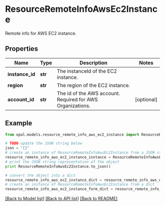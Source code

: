 # ResourceRemoteInfoAwsEc2Instance

Remote info for AWS EC2 instance.

## Properties

Name | Type | Description | Notes
------------ | ------------- | ------------- | -------------
**instance_id** | **str** | The instanceId of the EC2 instance. | 
**region** | **str** | The region of the EC2 instance. | 
**account_id** | **str** | The id of the AWS account. Required for AWS Organizations. | [optional] 

## Example

```python
from opal.models.resource_remote_info_aws_ec2_instance import ResourceRemoteInfoAwsEc2Instance

# TODO update the JSON string below
json = "{}"
# create an instance of ResourceRemoteInfoAwsEc2Instance from a JSON string
resource_remote_info_aws_ec2_instance_instance = ResourceRemoteInfoAwsEc2Instance.from_json(json)
# print the JSON string representation of the object
print ResourceRemoteInfoAwsEc2Instance.to_json()

# convert the object into a dict
resource_remote_info_aws_ec2_instance_dict = resource_remote_info_aws_ec2_instance_instance.to_dict()
# create an instance of ResourceRemoteInfoAwsEc2Instance from a dict
resource_remote_info_aws_ec2_instance_form_dict = resource_remote_info_aws_ec2_instance.from_dict(resource_remote_info_aws_ec2_instance_dict)
```
[[Back to Model list]](../README.md#documentation-for-models) [[Back to API list]](../README.md#documentation-for-api-endpoints) [[Back to README]](../README.md)


